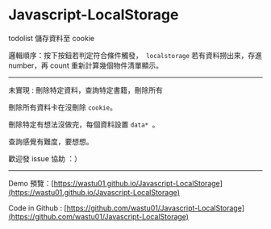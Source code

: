 # Javascript-LocalStorage
 
todolist 儲存資料至 cookie

邏輯順序：按下按鈕若判定符合條件觸發，` localstorage` 若有資料撈出來，存進 number，再 count 重新計算幾個物件清單顯示。

<hr>

未實現 : 刪除特定資料，查詢特定書籍，刪除所有

刪除所有資料卡在沒刪除 `cookie`。

刪除特定有想法沒做完，每個資料設置 `data* `。

查詢感覺有難度，要想想。

歡迎發 issue 協助 ：）

<hr>

Demo 預覽：[https://wastu01.github.io/Javascript-LocalStorage](https://wastu01.github.io/Javascript-LocalStorage)

Code in Github : [https://github.com/wastu01/Javascript-LocalStorage](https://github.com/wastu01/Javascript-LocalStorage)

